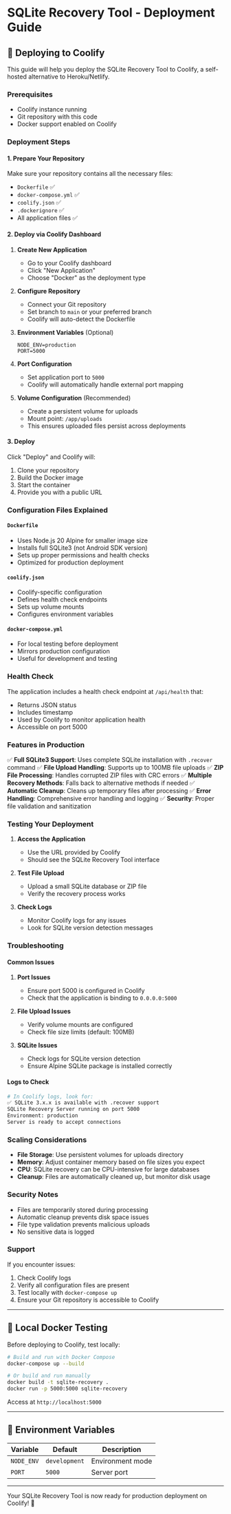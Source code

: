 # SQLite Recovery Tool - Deployment Guide

## 🚀 Deploying to Coolify

This guide will help you deploy the SQLite Recovery Tool to Coolify, a self-hosted alternative to Heroku/Netlify.

### Prerequisites

- Coolify instance running
- Git repository with this code
- Docker support enabled on Coolify

### Deployment Steps

#### 1. **Prepare Your Repository**

Make sure your repository contains all the necessary files:
- `Dockerfile` ✅
- `docker-compose.yml` ✅
- `coolify.json` ✅
- `.dockerignore` ✅
- All application files ✅

#### 2. **Deploy via Coolify Dashboard**

1. **Create New Application**
   - Go to your Coolify dashboard
   - Click "New Application"
   - Choose "Docker" as the deployment type

2. **Configure Repository**
   - Connect your Git repository
   - Set branch to `main` or your preferred branch
   - Coolify will auto-detect the Dockerfile

3. **Environment Variables** (Optional)
   ```
   NODE_ENV=production
   PORT=5000
   ```

4. **Port Configuration**
   - Set application port to `5000`
   - Coolify will automatically handle external port mapping

5. **Volume Configuration** (Recommended)
   - Create a persistent volume for uploads
   - Mount point: `/app/uploads`
   - This ensures uploaded files persist across deployments

#### 3. **Deploy**

Click "Deploy" and Coolify will:
1. Clone your repository
2. Build the Docker image
3. Start the container
4. Provide you with a public URL

### Configuration Files Explained

#### `Dockerfile`
- Uses Node.js 20 Alpine for smaller image size
- Installs full SQLite3 (not Android SDK version)
- Sets up proper permissions and health checks
- Optimized for production deployment

#### `coolify.json`
- Coolify-specific configuration
- Defines health check endpoints
- Sets up volume mounts
- Configures environment variables

#### `docker-compose.yml`
- For local testing before deployment
- Mirrors production configuration
- Useful for development and testing

### Health Check

The application includes a health check endpoint at `/api/health` that:
- Returns JSON status
- Includes timestamp
- Used by Coolify to monitor application health
- Accessible on port 5000

### Features in Production

✅ **Full SQLite3 Support**: Uses complete SQLite installation with `.recover` command
✅ **File Upload Handling**: Supports up to 100MB file uploads
✅ **ZIP File Processing**: Handles corrupted ZIP files with CRC errors
✅ **Multiple Recovery Methods**: Falls back to alternative methods if needed
✅ **Automatic Cleanup**: Cleans up temporary files after processing
✅ **Error Handling**: Comprehensive error handling and logging
✅ **Security**: Proper file validation and sanitization

### Testing Your Deployment

1. **Access the Application**
   - Use the URL provided by Coolify
   - Should see the SQLite Recovery Tool interface

2. **Test File Upload**
   - Upload a small SQLite database or ZIP file
   - Verify the recovery process works

3. **Check Logs**
   - Monitor Coolify logs for any issues
   - Look for SQLite version detection messages

### Troubleshooting

#### Common Issues

1. **Port Issues**
   - Ensure port 5000 is configured in Coolify
   - Check that the application is binding to `0.0.0.0:5000`

2. **File Upload Issues**
   - Verify volume mounts are configured
   - Check file size limits (default: 100MB)

3. **SQLite Issues**
   - Check logs for SQLite version detection
   - Ensure Alpine SQLite package is installed correctly

#### Logs to Check

```bash
# In Coolify logs, look for:
✅ SQLite 3.x.x is available with .recover support
SQLite Recovery Server running on port 5000
Environment: production
Server is ready to accept connections
```

### Scaling Considerations

- **File Storage**: Use persistent volumes for uploads directory
- **Memory**: Adjust container memory based on file sizes you expect
- **CPU**: SQLite recovery can be CPU-intensive for large databases
- **Cleanup**: Files are automatically cleaned up, but monitor disk usage

### Security Notes

- Files are temporarily stored during processing
- Automatic cleanup prevents disk space issues
- File type validation prevents malicious uploads
- No sensitive data is logged

### Support

If you encounter issues:
1. Check Coolify logs
2. Verify all configuration files are present
3. Test locally with `docker-compose up`
4. Ensure your Git repository is accessible to Coolify

---

## 🐳 Local Docker Testing

Before deploying to Coolify, test locally:

```bash
# Build and run with Docker Compose
docker-compose up --build

# Or build and run manually
docker build -t sqlite-recovery .
docker run -p 5000:5000 sqlite-recovery
```

Access at `http://localhost:5000`

---

## 📝 Environment Variables

| Variable | Default | Description |
|----------|---------|-------------|
| `NODE_ENV` | `development` | Environment mode |
| `PORT` | `5000` | Server port |

---

Your SQLite Recovery Tool is now ready for production deployment on Coolify! 🎉
